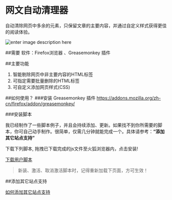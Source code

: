 # 网文自动清理器
自动清除网页中多余的元素，只保留文章的主要内容，并通过自定义样式获得更佳的阅读体验。

![enter image description here](https://raw.githubusercontent.com/webpatch/Web-Page-Cleaner/master/screenshot/preview.gif)

##需要
软件：Firefox浏览器 、Greasemonkey 插件  

##主要功能

1. 智能剔除网页中非主要内容的HTML标签
2. 可指定需要批量删除的HTML标签
3. 可自定义添加网页样式(CSS)

##如何使用？
###安装 Greasemonkey 插件
https://addons.mozilla.org/zh-cn/firefox/addon/greasemonkey/

###安装脚本

我已经制作了一些脚本例子，并且会持续添加、更新。如果找不到你所需要的脚本，你可自己动手制作。很简单，仅需几分钟就能完成一个。具体请参考：**“添加其它站点支持”**

下载下列脚本, 拖拽已下载完成的js文件至火狐浏览器内，点击安装!

[ 下载用户脚本](https://github.com/webpatch/Web-Page-Cleaner/tree/master/user%20script)

> 新装、激活、取消激活脚本时，记得重新加载下页面，方可生效！

##添加其它站点支持

[如何添加其它站点支持](https://github.com/webpatch/Web-Page-Cleaner/wiki/%E6%B7%BB%E5%8A%A0%E5%85%B6%E5%AE%83%E7%AB%99%E7%82%B9%E6%94%AF%E6%8C%81)
